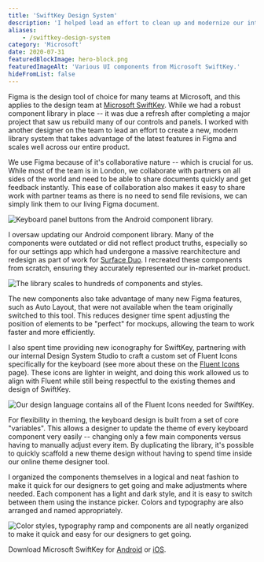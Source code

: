 ```yaml
---
title: 'SwiftKey Design System'
description: 'I helped lead an effort to clean up and modernize our internal Figma design systems.'
aliases: 
    - /swiftkey-design-system
category: 'Microsoft'
date: 2020-07-31
featuredBlockImage: hero-block.png
featuredImageAlt: 'Various UI components from Microsoft SwiftKey.'
hideFromList: false
---
```


Figma is the design tool of choice for many teams at Microsoft, and this applies to the design team at [Microsoft SwiftKey](https://www.microsoft.com/swiftkey). While we had a robust component library in place -- it was due a refresh after completing a major project that saw us rebuild many of our controls and panels. I worked with another designer on the team to lead an effort to create a new, modern library system that takes advantage of the latest features in Figma and scales well across our entire product.

We use Figma because of it's collaborative nature -- which is crucial for us. While most of the team is in London, we collaborate with partners on all sides of the world and need to be able to share documents quickly and get feedback instantly. This ease of collaboration also makes it easy to share work with partner teams as there is no need to send file revisions, we can simply link them to our living Figma document.

![Keyboard panel buttons from the Android component library.](./buttons.png)

I oversaw updating our Android component library. Many of the components were outdated or did not reflect product truths, especially so for our settings app which had undergone a massive rearchitecture and redesign as part of work for [Surface Duo](/work/surface-duo). I recreated these components from scratch, ensuring they accurately represented our in-market product.

![The library scales to hundreds of components and styles.](./all-components.png)

The new components also take advantage of many new Figma features, such as Auto Layout, that were not available when the team originally switched to this tool. This reduces designer time spent adjusting the position of elements to be "perfect" for mockups, allowing the team to work faster and more efficiently.

I also spent time providing new iconography for SwiftKey, partnering with our internal Design System Studio to craft a custom set of Fluent Icons specifically for the keyboard (see more about these on the [Fluent Icons](/work/fluent-icons/) page). These icons are lighter in weight, and doing this work allowed us to align with Fluent while still being respectful to the existing themes and design of SwiftKey.

![Our design language contains all of the Fluent Icons needed for SwiftKey.](./icons.png)

For flexibility in theming, the keyboard design is built from a set of core "variables". This allows a designer to update the theme of every keyboard component very easily -- changing only a few main components versus having to manually adjust every item. By duplicating the library, it's possible to quickly scaffold a new theme design without having to spend time inside our online theme designer tool.

I organized the components themselves in a logical and neat fashion to make it quick for our designers to get going and make adjustments where needed. Each component has a light and dark style, and it is easy to switch between them using the instance picker. Colors and typography are also arranged and named appropriately.

![Color styles, typography ramp and components are all neatly organized to make it quick and easy for our designers to get going.](./overrides.png)

Download Microsoft SwiftKey for [Android](https://play.google.com/store/apps/details?id=com.touchtype.swiftkey&hl=en_US) or [iOS](https://apps.apple.com/us/app/swiftkey-keyboard/id911813648).